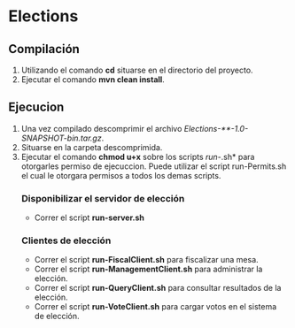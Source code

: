 # Elections

## Compilación
1. Utilizando el comando **cd** situarse en el directorio del proyecto.
2. Ejecutar el comando **mvn clean install**.

## Ejecucion
1. Una vez compilado descomprimir el archivo *Elections-**-1.0-SNAPSHOT-bin.tar.gz*.
2. Situarse en la carpeta descomprimida.
3. Ejecutar el comando **chmod u+x** sobre los scripts *run-*.sh* para otorgarles permiso de ejecuccion.
Puede utilizar el script run-Permits.sh el cual le otorgara permisos a todos los demas scripts.
    ### Disponibilizar el servidor de elección
    - Correr el script **run-server.sh**
    ### Clientes de elección
    - Correr el script **run-FiscalClient.sh** para fiscalizar una mesa.
    - Correr el script **run-ManagementClient.sh** para administrar la elección.
    - Correr el script **run-QueryClient.sh** para consultar resultados de la elección.
    - Correr el script **run-VoteClient.sh** para cargar votos en el sistema de elección. 
    
    
    


